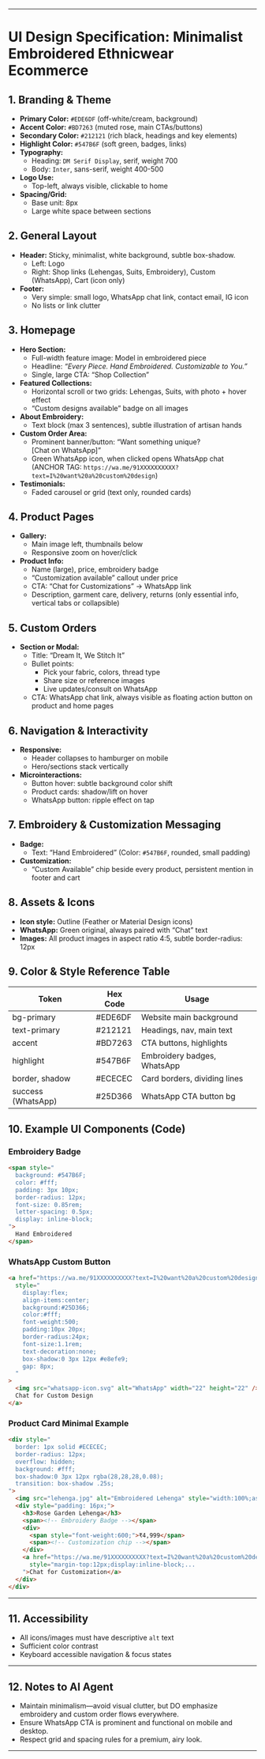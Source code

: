 ***

# UI Design Specification: Minimalist Embroidered Ethnicwear Ecommerce

## 1. Branding & Theme

- **Primary Color:** `#EDE6DF` (off-white/cream, background)
- **Accent Color:** `#BD7263` (muted rose, main CTAs/buttons)
- **Secondary Color:** `#212121` (rich black, headings and key elements)
- **Highlight Color:** `#547B6F` (soft green, badges, links)
- **Typography:**  
  - Heading: `DM Serif Display`, serif, weight 700  
  - Body: `Inter`, sans-serif, weight 400-500
- **Logo Use:**  
  - Top-left, always visible, clickable to home
- **Spacing/Grid:**  
  - Base unit: 8px
  - Large white space between sections

## 2. General Layout

- **Header:** Sticky, minimalist, white background, subtle box-shadow.  
  - Left: Logo  
  - Right: Shop links (Lehengas, Suits, Embroidery), Custom (WhatsApp), Cart (icon only)
- **Footer:**  
  - Very simple: small logo, WhatsApp chat link, contact email, IG icon
  - No lists or link clutter

## 3. Homepage

- **Hero Section:**  
  - Full-width feature image: Model in embroidered piece  
  - Headline: _“Every Piece. Hand Embroidered. Customizable to You.”_  
  - Single, large CTA: “Shop Collection”
- **Featured Collections:**  
  - Horizontal scroll or two grids: Lehengas, Suits, with photo + hover effect  
  - “Custom designs available” badge on all images
- **About Embroidery:**  
  - Text block (max 3 sentences), subtle illustration of artisan hands
- **Custom Order Area:**  
  - Prominent banner/button: “Want something unique?  
     [Chat on WhatsApp]”
  - Green WhatsApp icon, when clicked opens WhatsApp chat (ANCHOR TAG: `https://wa.me/91XXXXXXXXXX?text=I%20want%20a%20custom%20design`)
- **Testimonials:**  
  - Faded carousel or grid (text only, rounded cards)

## 4. Product Pages

- **Gallery:**  
  - Main image left, thumbnails below  
  - Responsive zoom on hover/click
- **Product Info:**  
  - Name (large), price, embroidery badge  
  - “Customization available” callout under price  
  - CTA: “Chat for Customizations” → WhatsApp link
  - Description, garment care, delivery, returns (only essential info, vertical tabs or collapsible)

## 5. Custom Orders

- **Section or Modal:**  
  - Title: “Dream It, We Stitch It”  
  - Bullet points:  
    - Pick your fabric, colors, thread type  
    - Share size or reference images  
    - Live updates/consult on WhatsApp
  - CTA: WhatsApp chat link, always visible as floating action button on product and home pages

## 6. Navigation & Interactivity

- **Responsive:**  
  - Header collapses to hamburger on mobile  
  - Hero/sections stack vertically
- **Microinteractions:**  
  - Button hover: subtle background color shift  
  - Product cards: shadow/lift on hover  
  - WhatsApp button: ripple effect on tap

## 7. Embroidery & Customization Messaging

- **Badge:**  
  - Text: “Hand Embroidered” (Color: `#547B6F`, rounded, small padding)
- **Customization:**  
  - “Custom Available” chip beside every product, persistent mention in footer and cart

## 8. Assets & Icons

- **Icon style:** Outline (Feather or Material Design icons)
- **WhatsApp:** Green original, always paired with “Chat” text
- **Images:** All product images in aspect ratio 4:5, subtle border-radius: 12px

## 9. Color & Style Reference Table

| Token                | Hex Code   | Usage                            |
|----------------------|------------|----------------------------------|
| bg-primary           | #EDE6DF    | Website main background          |
| text-primary         | #212121    | Headings, nav, main text         |
| accent               | #BD7263    | CTA buttons, highlights          |
| highlight            | #547B6F    | Embroidery badges, WhatsApp      |
| border, shadow       | #ECECEC    | Card borders, dividing lines     |
| success (WhatsApp)   | #25D366    | WhatsApp CTA button bg           |

## 10. Example UI Components (Code)

### Embroidery Badge

```html
<span style="
  background: #547B6F;
  color: #fff;
  padding: 3px 10px;
  border-radius: 12px;
  font-size: 0.85rem;
  letter-spacing: 0.5px;
  display: inline-block;
">
  Hand Embroidered
</span>
```

### WhatsApp Custom Button

```html
<a href="https://wa.me/91XXXXXXXXXX?text=I%20want%20a%20custom%20design"
  style="
    display:flex;
    align-items:center;
    background:#25D366;
    color:#fff;
    font-weight:500;
    padding:10px 20px;
    border-radius:24px;
    font-size:1.1rem;
    text-decoration:none;
    box-shadow:0 3px 12px #e8efe9;
    gap: 8px;
  "
>
  <img src="whatsapp-icon.svg" alt="WhatsApp" width="22" height="22" />
  Chat for Custom Design
</a>
```

### Product Card Minimal Example

```html
<div style="
  border: 1px solid #ECECEC;
  border-radius: 12px;
  overflow: hidden;
  background: #fff;
  box-shadow:0 3px 12px rgba(28,28,28,0.08);
  transition: box-shadow .25s;
">
  <img src="lehenga.jpg" alt="Embroidered Lehenga" style="width:100%;aspect-ratio:4/5;" />
  <div style="padding: 16px;">
    <h3>Rose Garden Lehenga</h3>
    <span><!-- Embroidery Badge --></span>
    <div>
      <span style="font-weight:600;">₹4,999</span>
      <span><!-- Customization chip --></span>
    </div>
    <a href="https://wa.me/91XXXXXXXXXX?text=I%20want%20a%20custom%20design"
      style="margin-top:12px;display:inline-block;...
    ">Chat for Customization</a>
  </div>
</div>
```

***

## 11. Accessibility

- All icons/images must have descriptive `alt` text
- Sufficient color contrast
- Keyboard accessible navigation & focus states

***

## 12. Notes to AI Agent

- Maintain minimalism—avoid visual clutter, but DO emphasize embroidery and custom order flows everywhere.
- Ensure WhatsApp CTA is prominent and functional on mobile and desktop.
- Respect grid and spacing rules for a premium, airy look.

***
